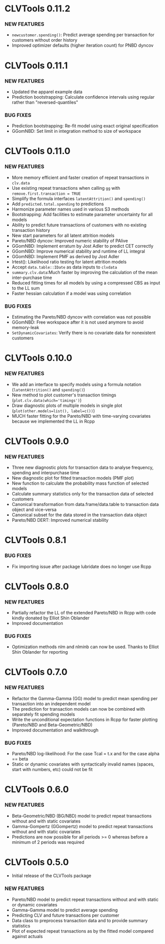 # CLVTools 0.11.2

### NEW FEATURES
* `newcustomer.spending()`: Predict average spending per transaction for customers without order history
* Improved optimizer defaults (higher iteration count) for PNBD dyncov



# CLVTools 0.11.1

### NEW FEATURES
* Updated the apparel example data
* Prediction bootstrapping: Calculate confidence intervals using regular rather than "reversed-quantiles"

### BUG FIXES
* Prediction bootstrapping: Re-fit model using exact original specification
* GGomNBD: Set limit in integration method to size of workspace



# CLVTools 0.11.0

### NEW FEATURES
* More memory efficient and faster creation of repeat transactions in `clv.data`
* Use existing repeat transactions when calling `gg` with `remove.first.transaction = TRUE`
* Simplify the formula interfaces `latentAttrition()` and `spending()`
* Add `predicted.total.spending` to predictions
* Harmonize parameter names used in various S3 methods
* Bootstrapping: Add facilities to estimate parameter uncertainty for all models
* Ability to predict future transactions of customers with no existing transaction history
* New start parameters for all latent attrition models
* Pareto/NBD dyncov: Improved numeric stability of PAlive
* GGomNBD: Implement erratum by Jost Adler to predict CET correctly
* GGomNBD: Improve numerical stability and runtime of LL integral
* GGomNBD: Implement PMF as derived by Jost Adler
* lrtest(): Likelihood ratio testing for latent attrition models
* Accept `data.table::IDate` as data inputs to `clvdata`
* `summary.clv.data`:Much faster by improving the calculation of the mean inter-purchase time
* Reduced fitting times for all models by using a compressed CBS as input to the LL sum
* Faster hessian calculation if a model was using correlation

### BUG FIXES
* Estimating the Pareto/NBD dyncov with correlation was not possible
* GGomNBD: Free workspace after it is not used anymore to avoid memory-leak
* `SetDynamicCovariates`: Verify there is no covariate data for nonexistent customers



# CLVTools 0.10.0

### NEW FEATURES
* We add an interface to specify models using a formula notation (`latentAttrition()` and `spending()`)
* New method to plot customer's transaction timings (`plot.clv.data(which='timings')`)
* Draw diagnostic plots of multiple models in single plot (`plot(other.models=list(), label=c())`)
* MUCH faster fitting for the Pareto/NBD with time-varying covariates because we implemented the LL in Rcpp



# CLVTools 0.9.0

### NEW FEATURES
* Three new diagnostic plots for transaction data to analyse frequency, spending and interpurchase time
* New diagnostic plot for fitted transaction models (PMF plot)
* New function to calculate the probability mass function of selected models
* Calculate summary statistics only for the transaction data of selected customers
* Canonical transformation from data.frame/data.table to transaction data object and vice-versa
* Canonical subset for the data stored in the transaction data object
* Pareto/NBD DERT: Improved numerical stability



# CLVTools 0.8.1

### BUG FIXES
* Fix importing issue after package lubridate does no longer use Rcpp



# CLVTools 0.8.0

### NEW FEATURES
* Partially refactor the LL of the extended Pareto/NBD in Rcpp with code kindly donated by Elliot Shin Oblander
* Improved documentation 

### BUG FIXES
* Optimization methods nlm and nlminb can now be used. Thanks to Elliot Shin Oblander for reporting



# CLVTools 0.7.0

### NEW FEATURES
* Refactor the Gamma-Gamma (GG) model to predict mean spending per transaction into an independent model
* The prediction for transaction models can now be combined with separately fit spending models
* Write the unconditional expectation functions in Rcpp for faster plotting (Pareto/NBD and Beta-Geometric/NBD)
* Improved documentation and walkthrough

### BUG FIXES
* Pareto/NBD log-likelihood: For the case Tcal = t.x and for the case alpha == beta
* Static or dynamic covariates with syntactically invalid names (spaces, start with numbers, etc) could not be fit


# CLVTools 0.6.0

### NEW FEATURES
* Beta-Geometric/NBD (BG/NBD) model to predict repeat transactions without and with static covariates
* Gamma-Gompertz (GGompertz) model to predict repeat transactions without and with static covariates
* Predictions are now possible for all periods >= 0 whereas before a minimum of 2 periods was required


# CLVTools 0.5.0
* Initial release of the CLVTools package

### NEW FEATURES
* Pareto/NBD model to predict repeat transactions without and with static or dynamic covariates 
* Gamma-Gamma model to predict average spending
* Predicting CLV and future transactions per customer
* Data class to preprocess transaction data and to provide summary statistics
* Plot of expected repeat transactions as by the fitted model compared against actuals
